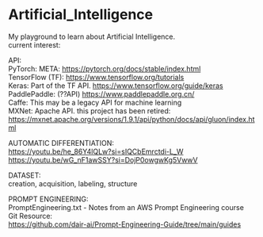 # Artificial_Intelligence

My playground to learn about Artificial Intelligence.  
current interest:  
  
API:  
PyTorch: META: https://pytorch.org/docs/stable/index.html  
TensorFlow (TF): https://www.tensorflow.org/tutorials  
Keras: Part of the TF API.  https://www.tensorflow.org/guide/keras   
PaddlePaddle: (??API) https://www.paddlepaddle.org.cn/  
Caffe: This may be a legacy API for machine learning  
MXNet: Apache API. this project has been retired: https://mxnet.apache.org/versions/1.9.1/api/python/docs/api/gluon/index.html  

AUTOMATIC DIFFERENTIATION:   
https://youtu.be/he_86Y4lQLw?si=sIQCbEmrctdi-L_W  
https://youtu.be/wG_nF1awSSY?si=DojP0owgwKg5VwwV  
  
DATASET:  
creation, acquisition, labeling, structure  

PROMPT ENGINEERING:  
PromptEngineering.txt - Notes from an AWS Prompt Engineering course  
Git Resource:  
https://github.com/dair-ai/Prompt-Engineering-Guide/tree/main/guides  


